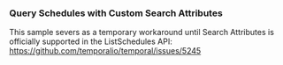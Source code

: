 ### Query Schedules with Custom Search Attributes

This sample severs as a temporary workaround until Search Attributes is officially supported in the ListSchedules API: https://github.com/temporalio/temporal/issues/5245
